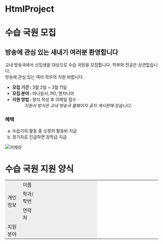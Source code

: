 # HtmlProject
<!DOCTYPE html>
<html>

<head>
  <meta charset="utf-8">
  <meta name="viewport" content="width=device-width">
  <title>replit</title>
  <link href="style.css" rel="stylesheet" type="text/css" />
  <h1>수습 국원 모집</h1>

  <h2>방송에 관심 있는 새내기 여러분 환영합니다</h2>
  <p>교내 방송국에서 신입생을 대상으로 수습 국원을 모집합니다. 학부와 전공은 상관없습니다.<br>방송에 관심 있는 여러 학우의 지원 바랍니다.</p>
</head>

<body>
  
  <script src="script.js"></script>

  <ul>
    <li><b>모집 기간 : </b>3월 2일 ~ 3월 11일</li>
    <li><b>모집 분야 : </b>아나운서, PD, 엔지니어</li>
    <li><b>지원 방법 : </b>양식 작성 후 이메일 접수</li>
    <dd><em>지원서 방식은 교내 방송국 홈페이지 공지 게시판에 있습니다.</em></dd>
  </ul>
  <h3>혜택</h3>
  <ol type='a'>
    <li>수습기자 활동 중 소정의 활동비 지급</li>
    <li>정기자로 진급하면 장학금 지급</li>
  </ol>
  <img src="/tmp/guest-5gnsbp/Desktop/mic.jpg" alt="카메라">
  <script src="https://replit.com/public/js/replit-badge-v2.js" theme="dark" position="bottom-right"></script>
</body>

</html>


<!DOCTYPE html>
<html>

<head>
<h1>수습 국원 지원 양식</h1>
</head>

<body>
<table>
  <colgroup>
    <col style="background-color:#eee;">
    <col style="background-color:#eee;">
    <col style = "background-color:#eee;width:200px">
    <col style = "background-color:#eee;width:200px">
  </colgroup>
  <thead></thead>
  <tbody>
    <tr>
    <td rowspan="3">개인정보</td>
    <td>이름</td>
    <td>      </td>
  </tr>
  <tr>
    <td>학과/학번</td>
    <td>      </td>
  </tr>
  <tr>
    <td>연락처</td>
    <td>      </td>
  </tr>
  <tr>
    <td>지원 분야</td>
    <td colspan="2"></td>
  </tr>  
  </tbody>
  
</table>
</body>

</html>
